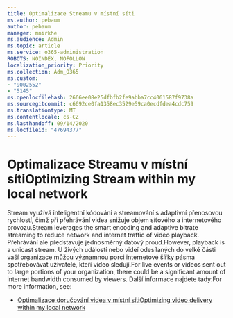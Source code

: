 ```yaml
---
title: Optimalizace Streamu v místní síti
ms.author: pebaum
author: pebaum
manager: mnirkhe
ms.audience: Admin
ms.topic: article
ms.service: o365-administration
ROBOTS: NOINDEX, NOFOLLOW
localization_priority: Priority
ms.collection: Adm_O365
ms.custom:
- "9002552"
- "5145"
ms.openlocfilehash: 2666ee08e25dfbfb2fe9abba7cc4061587f9738a
ms.sourcegitcommit: c6692ce0fa1358ec3529e59ca0ecdfdea4cdc759
ms.translationtype: MT
ms.contentlocale: cs-CZ
ms.lasthandoff: 09/14/2020
ms.locfileid: "47694377"
---
```

# <a name="optimizing-stream-within-my-local-network"></a><span data-ttu-id="87106-102">Optimalizace Streamu v místní síti</span><span class="sxs-lookup"><span data-stu-id="87106-102">Optimizing Stream within my local network</span></span>

<span data-ttu-id="87106-103">Stream využívá inteligentní kódování a streamování s adaptivní přenosovou rychlostí, čímž při přehrávání videa snižuje objem síťového a internetového provozu.</span><span class="sxs-lookup"><span data-stu-id="87106-103">Stream leverages the smart encoding and adaptive bitrate streaming to reduce network and internet traffic of video playback.</span></span> <span data-ttu-id="87106-104">Přehrávání ale představuje jednosměrný datový proud.</span><span class="sxs-lookup"><span data-stu-id="87106-104">However, playback is a unicast stream.</span></span> <span data-ttu-id="87106-105">U živých událostí nebo videí odesílaných do velké části vaší organizace můžou významnou porci internetové šířky pásma spotřebovávat uživatelé, kteří video sledují.</span><span class="sxs-lookup"><span data-stu-id="87106-105">For live events or videos sent out to large portions of your organization, there could be a significant amount of internet bandwidth consumed by viewers.</span></span> <span data-ttu-id="87106-106">Další informace najdete tady:</span><span class="sxs-lookup"><span data-stu-id="87106-106">For more information, see:</span></span>

- [<span data-ttu-id="87106-107">Optimalizace doručování videa v místní síti</span><span class="sxs-lookup"><span data-stu-id="87106-107">Optimizing video delivery within my local network</span></span>](https://docs.microsoft.com/stream/network-overview#optimizing-video-delivery-within-my-local-network)
